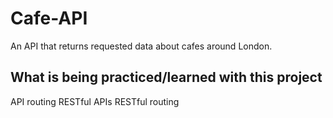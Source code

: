 # Cafe-API
An API that returns requested data about cafes around London.

## What is being practiced/learned with this project
API routing
RESTful APIs
RESTful routing
